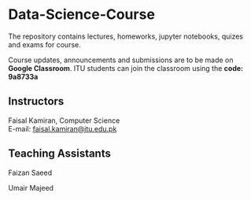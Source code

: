 # Data-Science-Course
The repository contains lectures, homeworks, jupyter notebooks, quizes and exams for course.

Course updates, announcements and submissions are to be made on **Google Classroom**. 
ITU students can join the classroom using the **code: 9a8733a**

## Instructors

<a href="hello"></a>Faisal Kamiran, Computer Science<br>
E-mail: faisal.kamiran@itu.edu.pk

## Teaching Assistants

Faizan Saeed

Umair Majeed
